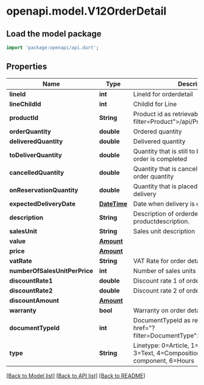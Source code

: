 # openapi.model.V12OrderDetail

## Load the model package
```dart
import 'package:openapi/api.dart';
```

## Properties
Name | Type | Description | Notes
------------ | ------------- | ------------- | -------------
**lineId** | **int** | LineId for orderdetail | [optional] 
**lineChildId** | **int** | ChildId for Line | [optional] 
**productId** | **String** | Product id as retrievable from <a href=\"?filter=Product\">/api/Product/Product</a> | [optional] 
**orderQuantity** | **double** | Ordered quantity | [optional] 
**deliveredQuantity** | **double** | Delivered quantity | [optional] 
**toDeliverQuantity** | **double** | Quantity that is still to be delivered before order is completed | [optional] 
**cancelledQuantity** | **double** | Quantity that is cancelled from original order quantity | [optional] 
**onReservationQuantity** | **double** | Quantity that is placed on reservation for delivery | [optional] 
**expectedDeliveryDate** | [**DateTime**](DateTime.md) | Date when delivery is expected | [optional] 
**description** | **String** | Description of orderdetail, i.e. productdescription. | [optional] 
**salesUnit** | **String** | Sales unit description | [optional] 
**value** | [**Amount**](Amount.md) |  | [optional] 
**price** | [**Amount**](Amount.md) |  | [optional] 
**vatRate** | **String** | VAT Rate for order detail | [optional] 
**numberOfSalesUnitPerPrice** | **int** | Number of sales units per price | [optional] 
**discountRate1** | **double** | Discount rate 1 of order detail in percent | [optional] 
**discountRate2** | **double** | Discount rate 2 of order detail in percent | [optional] 
**discountAmount** | [**Amount**](Amount.md) |  | [optional] 
**warranty** | **bool** | Warranty on order detail | [optional] 
**documentTypeId** | **int** | DocumentTypeId as retrievable from <a href=\"?filter=DocumentType\">/api/DocumentType</a> | [optional] 
**type** | **String** | Linetype: 0=Article, 1=Special, 2=Costs, 3=Text, 4=Composition, 5=Composition component, 6=Hours | [optional] 

[[Back to Model list]](../README.md#documentation-for-models) [[Back to API list]](../README.md#documentation-for-api-endpoints) [[Back to README]](../README.md)


